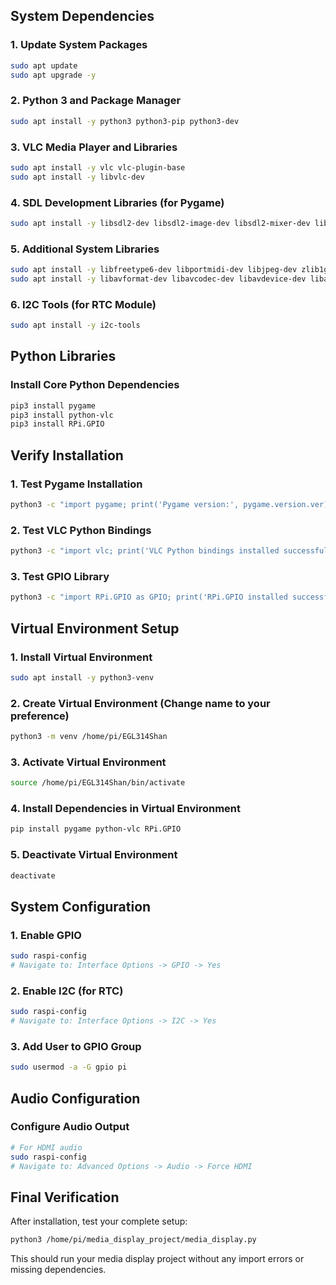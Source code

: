 
## System Dependencies

### 1. Update System Packages
```bash
sudo apt update
sudo apt upgrade -y
```

### 2. Python 3 and Package Manager
```bash
sudo apt install -y python3 python3-pip python3-dev
```

### 3. VLC Media Player and Libraries
```bash
sudo apt install -y vlc vlc-plugin-base
sudo apt install -y libvlc-dev
```

### 4. SDL Development Libraries (for Pygame)
```bash
sudo apt install -y libsdl2-dev libsdl2-image-dev libsdl2-mixer-dev libsdl2-ttf-dev
```

### 5. Additional System Libraries
```bash
sudo apt install -y libfreetype6-dev libportmidi-dev libjpeg-dev zlib1g-dev
sudo apt install -y libavformat-dev libavcodec-dev libavdevice-dev libavutil-dev libswscale-dev libswresample-dev libavfilter-dev
```

### 6. I2C Tools (for RTC Module)
```bash
sudo apt install -y i2c-tools
```

## Python Libraries

### Install Core Python Dependencies
```bash
pip3 install pygame
pip3 install python-vlc
pip3 install RPi.GPIO
```

## Verify Installation

### 1. Test Pygame Installation
```bash
python3 -c "import pygame; print('Pygame version:', pygame.version.ver)"
```

### 2. Test VLC Python Bindings
```bash
python3 -c "import vlc; print('VLC Python bindings installed successfully')"
```

### 3. Test GPIO Library
```bash
python3 -c "import RPi.GPIO as GPIO; print('RPi.GPIO installed successfully')"
```


## Virtual Environment Setup 

### 1. Install Virtual Environment
```bash
sudo apt install -y python3-venv
```

### 2. Create Virtual Environment (Change name to your preference)
```bash
python3 -m venv /home/pi/EGL314Shan
```

### 3. Activate Virtual Environment
```bash
source /home/pi/EGL314Shan/bin/activate
```

### 4. Install Dependencies in Virtual Environment
```bash
pip install pygame python-vlc RPi.GPIO
```

### 5. Deactivate Virtual Environment
```bash
deactivate
```

## System Configuration

### 1. Enable GPIO
```bash
sudo raspi-config
# Navigate to: Interface Options -> GPIO -> Yes
```

### 2. Enable I2C (for RTC)
```bash
sudo raspi-config  
# Navigate to: Interface Options -> I2C -> Yes
```

### 3. Add User to GPIO Group
```bash
sudo usermod -a -G gpio pi
```

## Audio Configuration

### Configure Audio Output
```bash
# For HDMI audio
sudo raspi-config
# Navigate to: Advanced Options -> Audio -> Force HDMI
```

## Final Verification

After installation, test your complete setup:
```bash
python3 /home/pi/media_display_project/media_display.py
```

This should run your media display project without any import errors or missing dependencies.
